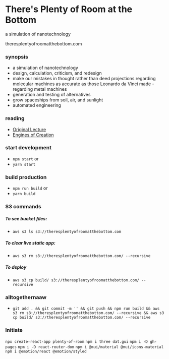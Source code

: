 # There's Plenty of Room at the Bottom
a simulation of nanotechnology

theresplentyofroomatthebottom.com

### synopsis
- a simulation of nanotechnology
- design, calculation, criticism, and redesign
- make our mistakes in thought rather than deed
projections regarding molecular machines as accurate as those Leonardo da Vinci made - regarding metal machines
- generation and testing of alternatives
- grow spaceships from soil, air, and sunlight
- automated engineering

### reading
- [Original Lecture](https://web.pa.msu.edu/people/yang/RFeynman_plentySpace.pdf)
- [Engines of Creation](http://xaonon.dyndns.org/misc/engines_of_creation.pdf)

### start development
- `npm start` or 
- `yarn start`

### build production
- `npm run build` or 
- `yarn build`

### S3 commands
##### To see bucket files:
- `aws s3 ls s3://theresplentyofroomatthebottom.com`
##### To clear live static app:    
- `aws s3 rm s3://theresplentyofroomatthebottom.com/ --recursive`
##### To deploy
- `aws s3 cp build/ s3://theresplentyofroomatthebottom.com/ --recursive`

### alltogethernaaw
- `git add . && git commit -m '' && git push && npm run build && aws s3 rm s3://theresplentyofroomatthebottom.com/ --recursive && aws s3 cp build/ s3://theresplentyofroomatthebottom.com/ --recursive`

### Initiate
`npx create-react-app plenty-of-room`
`npm i three dat.gui`
`npm i -D gh-pages`
`npm i -D react-router-dom`
`npm i @mui/material @mui/icons-material`
`npm i @emotion/react @emotion/styled`
